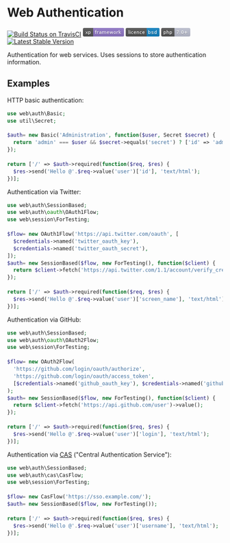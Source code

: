 Web Authentication
==================

[![Build Status on TravisCI](https://secure.travis-ci.org/xp-forge/web-auth.svg)](http://travis-ci.org/xp-forge/web-auth)
[![XP Framework Module](https://raw.githubusercontent.com/xp-framework/web/master/static/xp-framework-badge.png)](https://github.com/xp-framework/core)
[![BSD Licence](https://raw.githubusercontent.com/xp-framework/web/master/static/licence-bsd.png)](https://github.com/xp-framework/core/blob/master/LICENCE.md)
[![Requires PHP 7.0+](https://raw.githubusercontent.com/xp-framework/web/master/static/php-7_0plus.png)](http://php.net/)
[![Latest Stable Version](https://poser.pugx.org/xp-forge/web-auth/version.png)](https://packagist.org/packages/xp-forge/web-auth)

Authentication for web services. Uses sessions to store authentication information.

Examples
--------
HTTP basic authentication:

```php
use web\auth\Basic;
use util\Secret;

$auth= new Basic('Administration', function($user, Secret $secret) {
  return 'admin' === $user && $secret->equals('secret') ? ['id' => 'admin'] : null;
});

return ['/' => $auth->required(function($req, $res) {
  $res->send('Hello @'.$req->value('user')['id'], 'text/html');
})];
```

Authentication via Twitter:

```php
use web\auth\SessionBased;
use web\auth\oauth\OAuth1Flow;
use web\session\ForTesting;

$flow= new OAuth1Flow('https://api.twitter.com/oauth', [
  $credentials->named('twitter_oauth_key'),
  $credentials->named('twitter_oauth_secret'),
]);
$auth= new SessionBased($flow, new ForTesting(), function($client) {
  return $client->fetch('https://api.twitter.com/1.1/account/verify_credentials.json')->value();
});

return ['/' => $auth->required(function($req, $res) {
  $res->send('Hello @'.$req->value('user')['screen_name'], 'text/html');
})];
```

Authentication via GitHub:

```php
use web\auth\SessionBased;
use web\auth\oauth\OAuth2Flow;
use web\session\ForTesting;

$flow= new OAuth2Flow(
  'https://github.com/login/oauth/authorize',
  'https://github.com/login/oauth/access_token',
  [$credentials->named('github_oauth_key'), $credentials->named('github_oauth_secret')],
);
$auth= new SessionBased($flow, new ForTesting(), function($client) {
  return $client->fetch('https://api.github.com/user')->value();
});

return ['/' => $auth->required(function($req, $res) {
  $res->send('Hello @'.$req->value('user')['login'], 'text/html');
})];
```

Authentication via [CAS](https://apereo.github.io/cas) ("Central Authentication Service"):

```php
use web\auth\SessionBased;
use web\auth\cas\CasFlow;
use web\session\ForTesting;

$flow= new CasFlow('https://sso.example.com/');
$auth= new SessionBased($flow, new ForTesting());

return ['/' => $auth->required(function($req, $res) {
  $res->send('Hello @'.$req->value('user')['username'], 'text/html');
})];
```